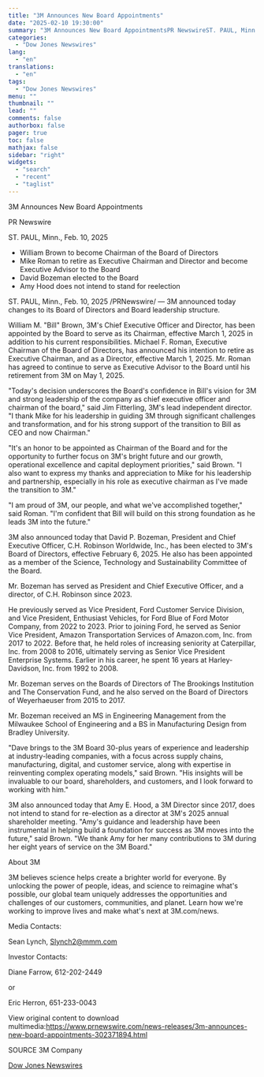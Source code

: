 ```yaml
---
title: "3M Announces New Board Appointments"
date: "2025-02-10 19:30:00"
summary: "3M Announces New Board AppointmentsPR NewswireST. PAUL, Minn., Feb. 10, 2025William Brown to become Chairman of the Board of Directors Mike Roman to retire as Executive Chairman and Director and become Executive Advisor to the Board David Bozeman elected to the Board Amy Hood does not intend to stand for..."
categories:
  - "Dow Jones Newswires"
lang:
  - "en"
translations:
  - "en"
tags:
  - "Dow Jones Newswires"
menu: ""
thumbnail: ""
lead: ""
comments: false
authorbox: false
pager: true
toc: false
mathjax: false
sidebar: "right"
widgets:
  - "search"
  - "recent"
  - "taglist"
---
```


3M Announces New Board Appointments

PR Newswire

ST. PAUL, Minn., Feb. 10, 2025

* William Brown to become Chairman of the Board of Directors
* Mike Roman to retire as Executive Chairman and Director and become Executive Advisor to the Board
* David Bozeman elected to the Board
* Amy Hood does not intend to stand for reelection

ST. PAUL, Minn., Feb. 10, 2025 /PRNewswire/ — 3M announced today changes to its Board of Directors and Board leadership structure.

William M. "Bill" Brown, 3M's Chief Executive Officer and Director, has been appointed by the Board to serve as its Chairman, effective March 1, 2025 in addition to his current responsibilities. Michael F. Roman, Executive Chairman of the Board of Directors, has announced his intention to retire as Executive Chairman, and as a Director, effective March 1, 2025. Mr. Roman has agreed to continue to serve as Executive Advisor to the Board until his retirement from 3M on May 1, 2025.

"Today's decision underscores the Board's confidence in Bill's vision for 3M and strong leadership of the company as chief executive officer and chairman of the board," said Jim Fitterling, 3M's lead independent director. "I thank Mike for his leadership in guiding 3M through significant challenges and transformation, and for his strong support of the transition to Bill as CEO and now Chairman."

"It's an honor to be appointed as Chairman of the Board and for the opportunity to further focus on 3M's bright future and our growth, operational excellence and capital deployment priorities," said Brown. "I also want to express my thanks and appreciation to Mike for his leadership and partnership, especially in his role as executive chairman as I've made the transition to 3M."

"I am proud of 3M, our people, and what we've accomplished together," said Roman. "I'm confident that Bill will build on this strong foundation as he leads 3M into the future."

3M also announced today that David P. Bozeman, President and Chief Executive Officer, C.H. Robinson Worldwide, Inc., has been elected to 3M's Board of Directors, effective February 6, 2025. He also has been appointed as a member of the Science, Technology and Sustainability Committee of the Board.

Mr. Bozeman has served as President and Chief Executive Officer, and a director, of C.H. Robinson since 2023.

He previously served as Vice President, Ford Customer Service Division, and Vice President, Enthusiast Vehicles, for Ford Blue of Ford Motor Company, from 2022 to 2023. Prior to joining Ford, he served as Senior Vice President, Amazon Transportation Services of Amazon.com, Inc. from 2017 to 2022. Before that, he held roles of increasing seniority at Caterpillar, Inc. from 2008 to 2016, ultimately serving as Senior Vice President Enterprise Systems. Earlier in his career, he spent 16 years at Harley-Davidson, Inc. from 1992 to 2008.

Mr. Bozeman serves on the Boards of Directors of The Brookings Institution and The Conservation Fund, and he also served on the Board of Directors of Weyerhaeuser from 2015 to 2017.

Mr. Bozeman received an MS in Engineering Management from the Milwaukee School of Engineering and a BS in Manufacturing Design from Bradley University.

"Dave brings to the 3M Board 30-plus years of experience and leadership at industry-leading companies, with a focus across supply chains, manufacturing, digital, and customer service, along with expertise in reinventing complex operating models," said Brown. "His insights will be invaluable to our board, shareholders, and customers, and I look forward to working with him."

3M also announced today that Amy E. Hood, a 3M Director since 2017, does not intend to stand for re-election as a director at 3M's 2025 annual shareholder meeting. "Amy's guidance and leadership have been instrumental in helping build a foundation for success as 3M moves into the future," said Brown. "We thank Amy for her many contributions to 3M during her eight years of service on the 3M Board."

About 3M

3M believes science helps create a brighter world for everyone. By unlocking the power of people, ideas, and science to reimagine what's possible, our global team uniquely addresses the opportunities and challenges of our customers, communities, and planet. Learn how we're working to improve lives and make what's next at 3M.com/news.

Media Contacts:

Sean Lynch, Slynch2@mmm.com

Investor Contacts:

Diane Farrow, 612-202-2449

or

Eric Herron, 651-233-0043

View original content to download multimedia:https://www.prnewswire.com/news-releases/3m-announces-new-board-appointments-302371894.html

SOURCE 3M Company

[Dow Jones Newswires](https://www.tradingview.com/news/DJN_DN20250210003230:0/)
